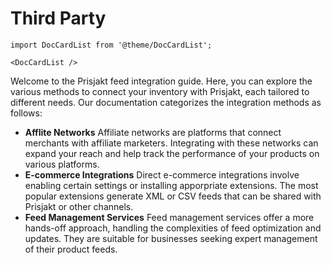 # Third Party

```mdx-code-block
import DocCardList from '@theme/DocCardList';

<DocCardList />
```

Welcome to the Prisjakt feed integration guide. Here, you can explore the various methods to connect your inventory with Prisjakt, each tailored to different needs. Our documentation categorizes the integration methods as follows:

- **Afflite Networks** Affiliate networks are platforms that connect merchants with affiliate marketers. Integrating with these networks can expand your reach and help track the performance of your products on various platforms.
- **E-commerce Integrations** Direct e-commerce integrations involve enabling certain settings or installing apporpriate extensions. The most popular extensions generate XML or CSV feeds that can be shared with Prisjakt or other channels.
- **Feed Management Services** Feed management services offer a more hands-off approach, handling the complexities of feed optimization and updates. They are suitable for businesses seeking expert management of their product feeds.
